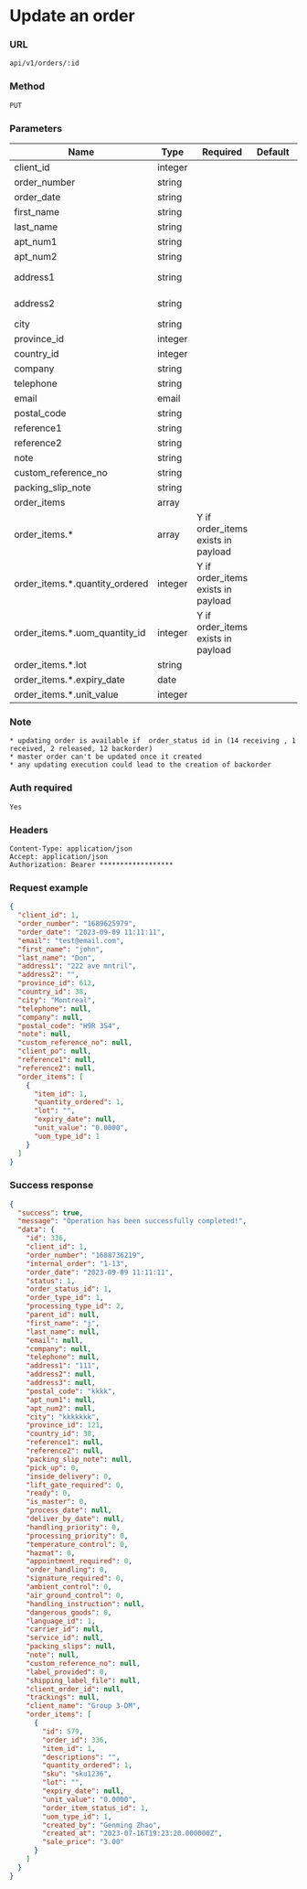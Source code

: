 # Update an order

### URL

```text
api/v1/orders/:id
```

### Method

```text
PUT
```

### Parameters

| Name                           | Type    | Required                           | Default | Description                        |
|--------------------------------|---------|------------------------------------|---------|------------------------------------|
| client_id                      | integer |                                    |         | [APIs](../Clients/get_clients.md)  |
| order_number                   | string  |                                    |         |                                    |
| order_date                     | string  |                                    |         |                                    |
| first_name                     | string  |                                    |         |                                    |
| last_name                      | string  |                                    |         |                                    |
| apt_num1                       | string  |                                    |         |                                    |
| apt_num2                       | string  |                                    |         |                                    |
| address1                       | string  |                                    |         | max 35 characters                  |
| address2                       | string  |                                    |         | max 35 characters                  |
| city                           | string  |                                    |         |                                    |
| province_id                    | integer |                                    |         | [APIs](../Others/get_provinces.md) |
| country_id                     | integer |                                    |         | [APIs](../Others/get_countries.md) |
| company                        | string  |                                    |         |                                    |
| telephone                      | string  |                                    |         |                                    |
| email                          | email   |                                    |         |                                    |
| postal_code                    | string  |                                    |         |                                    |
| reference1                     | string  |                                    |         |                                    |
| reference2                     | string  |                                    |         |                                    |
| note                           | string  |                                    |         |                                    |
| custom_reference_no            | string  |                                    |         |                                    |
| packing_slip_note              | string  |                                    |         |                                    |
| order_items                    | array   |                                    |         |                                    |
| order_items.*                  | array   | Y if order_items exists in payload |         |                                    |
| order_items.*.quantity_ordered | integer | Y if order_items exists in payload |         |                                    |
| order_items.*.uom_quantity_id  | integer | Y if order_items exists in payload |         | [APIs](../Others/get_uom_types.md) |
| order_items.*.lot              | string  |                                    |         |                                    |
| order_items.*.expiry_date      | date    |                                    |         |                                    |
| order_items.*.unit_value       | integer |                                    |         |                                    |

### Note

```text
* updating order is available if  order_status id in (14 receiving , 1 received, 2 released, 12 backorder)
* master order can't be updated once it created
* any updating execution could lead to the creation of backorder
```

### Auth required

```text
Yes
```

### Headers

```text
Content-Type: application/json
Accept: application/json
Authorization: Bearer ******************
```

### Request example

```json
{
  "client_id": 1,
  "order_number": "1689625979",
  "order_date": "2023-09-09 11:11:11",
  "email": "test@email.com",
  "first_name": "john",
  "last_name": "Don",
  "address1": "222 ave mntril",
  "address2": "",
  "province_id": 612,
  "country_id": 38,
  "city": "Montreal",
  "telephone": null,
  "company": null,
  "postal_code": "H9R 3S4",
  "note": null,
  "custom_reference_no": null,
  "client_po": null,
  "reference1": null,
  "reference2": null,
  "order_items": [
    {
      "item_id": 1,
      "quantity_ordered": 1,
      "lot": "",
      "expiry_date": null,
      "unit_value": "0.0000",
      "uom_type_id": 1
    }
  ]
}
```

### Success response

```json
{
  "success": true,
  "message": "Operation has been successfully completed!",
  "data": {
    "id": 336,
    "client_id": 1,
    "order_number": "1688736219",
    "internal_order": "1-13",
    "order_date": "2023-09-09 11:11:11",
    "status": 1,
    "order_status_id": 1,
    "order_type_id": 1,
    "processing_type_id": 2,
    "parent_id": null,
    "first_name": "j",
    "last_name": null,
    "email": null,
    "company": null,
    "telephone": null,
    "address1": "111",
    "address2": null,
    "address3": null,
    "postal_code": "kkkk",
    "apt_num1": null,
    "apt_num2": null,
    "city": "kkkkkkk",
    "province_id": 121,
    "country_id": 38,
    "reference1": null,
    "reference2": null,
    "packing_slip_note": null,
    "pick_up": 0,
    "inside_delivery": 0,
    "lift_gate_required": 0,
    "ready": 0,
    "is_master": 0,
    "process_date": null,
    "deliver_by_date": null,
    "handling_priority": 0,
    "processing_priority": 0,
    "temperature_control": 0,
    "hazmat": 0,
    "appointment_required": 0,
    "order_handling": 0,
    "signature_required": 0,
    "ambient_control": 0,
    "air_ground_control": 0,
    "handling_instruction": null,
    "dangerous_goods": 0,
    "language_id": 1,
    "carrier_id": null,
    "service_id": null,
    "packing_slips": null,
    "note": null,
    "custom_reference_no": null,
    "label_provided": 0,
    "shipping_label_file": null,
    "client_order_id": null,
    "trackings": null,
    "client_name": "Group 3-DM",
    "order_items": [
      {
        "id": 579,
        "order_id": 336,
        "item_id": 1,
        "descriptions": "",
        "quantity_ordered": 1,
        "sku": "sku1236",
        "lot": "",
        "expiry_date": null,
        "unit_value": "0.0000",
        "order_item_status_id": 1,
        "uom_type_id": 1,
        "created_by": "Genming Zhao",
        "created_at": "2023-07-16T19:23:20.000000Z",
        "sale_price": "3.00"
      }
    ]
  }
}
```

